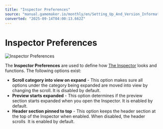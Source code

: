 ```yaml
---
title: "Inspector Preferences"
source: "manual.gamemaker.io/monthly/en/Setting_Up_And_Version_Information/IDE_Preferences/Inspector_Preferences.htm"
converted: "2025-09-14T04:00:13.662Z"
---
```


# Inspector Preferences

![Inspector Preferences](../../assets/Images/Setup_And_Version/Preferences/Inspector_Prefs.png)

The **Inspector Preferences** are used to define how [The Inspector](../../IDE_Tools/The_Inspector.md) looks and functions. The following options exist:

-   **Scroll category into view on expand** - This option makes sure all options under the category being expanded are moved into view by changing the scroll. It is disabled by default.
-   **Preview starts expanded** - This option determines if the preview section starts expanded when you open the Inspector. It is enabled by default.
-   **Header section pinned to top** - This option keeps the header section at the top of the Inspector when enabled. When disabled, the header scrolls  It is enabled by default.